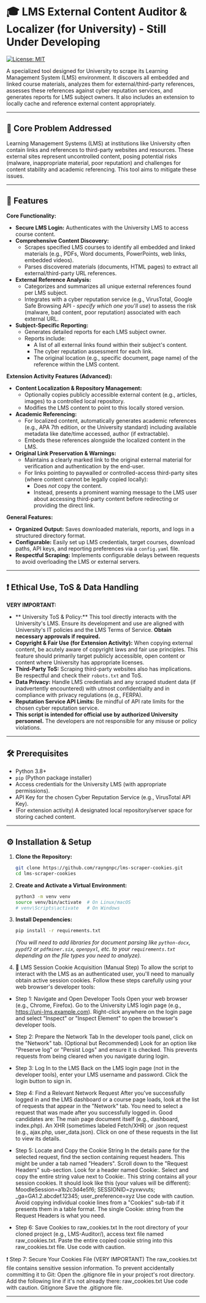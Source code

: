 # 🎓 LMS External Content Auditor & Localizer (for University) - Still Under Developing

[![License: MIT](https://img.shields.io/badge/License-MIT-yellow.svg)](https://opensource.org/licenses/MIT)

A specialized tool designed for University to scrape its Learning Management System (LMS) environment. It discovers all embedded and linked course materials, analyzes them for external/third-party references, assesses these references against cyber reputation services, and generates reports for LMS subject owners. It also includes an extension to locally cache and reference external content appropriately.

<!-- Optional: Add a GIF or Screenshot -->
<!-- ![LMS Auditor Demo](link_to_your_demo_image_or_gif.gif) -->

---

## 🎯 Core Problem Addressed

Learning Management Systems (LMS) at institutions like University often contain links and references to third-party websites and resources. These external sites represent uncontrolled content, posing potential risks (malware, inappropriate material, poor reputation) and challenges for content stability and academic referencing. This tool aims to mitigate these issues.

---

## 🌟 Features

**Core Functionality:**

*   **Secure LMS Login:** Authenticates with the University LMS to access course content.
*   **Comprehensive Content Discovery:**
    *   Scrapes specified LMS courses to identify all embedded and linked materials (e.g., PDFs, Word documents, PowerPoints, web links, embedded videos).
    *   Parses discovered materials (documents, HTML pages) to extract all external/third-party URL references.
*   **External Reference Analysis:**
    *   Categorizes and summarizes all unique external references found per LMS subject.
    *   Integrates with a cyber reputation service (e.g., VirusTotal, Google Safe Browsing API - *specify which one you'll use*) to assess the risk (malware, bad content, poor reputation) associated with each external URL.
*   **Subject-Specific Reporting:**
    *   Generates detailed reports for each LMS subject owner.
    *   Reports include:
        *   A list of all external links found within their subject's content.
        *   The cyber reputation assessment for each link.
        *   The original location (e.g., specific document, page name) of the reference within the LMS content.

**Extension Activity Features (Advanced):**

*   **Content Localization & Repository Management:**
    *   Optionally copies publicly accessible external content (e.g., articles, images) to a controlled local repository.
    *   Modifies the LMS content to point to this locally stored version.
*   **Academic Referencing:**
    *   For localized content, automatically generates academic references (e.g., APA 7th edition, or the University standard) including available metadata like date/time accessed, author (if extractable).
    *   Embeds these references alongside the localized content in the LMS.
*   **Original Link Preservation & Warnings:**
    *   Maintains a clearly marked link to the original external material for verification and authentication by the end-user.
    *   For links pointing to paywalled or controlled-access third-party sites (where content cannot be legally copied locally):
        *   Does *not* copy the content.
        *   Instead, presents a prominent warning message to the LMS user about accessing third-party content before redirecting or providing the direct link.

**General Features:**

*   **Organized Output:** Saves downloaded materials, reports, and logs in a structured directory format.
*   **Configurable:** Easily set up LMS credentials, target courses, download paths, API keys, and reporting preferences via a `config.yaml` file.
*   **Respectful Scraping:** Implements configurable delays between requests to avoid overloading the LMS or external servers.

---

## ❗ Ethical Use, ToS & Data Handling

**VERY IMPORTANT:**
*   ** University ToS & Policy:** This tool directly interacts with the University's LMS. Ensure its development and use are aligned with  University's IT policies and the LMS Terms of Service. **Obtain necessary approvals if required.**
*   **Copyright & Fair Use (for Extension Activity):** When copying external content, be acutely aware of copyright laws and fair use principles. This feature should primarily target publicly accessible, open content or content where  University has appropriate licenses.
*   **Third-Party ToS:** Scraping third-party websites also has implications. Be respectful and check their `robots.txt` and ToS.
*   **Data Privacy:** Handle LMS credentials and any scraped student data (if inadvertently encountered) with utmost confidentiality and in compliance with privacy regulations (e.g., FERPA).
*   **Reputation Service API Limits:** Be mindful of API rate limits for the chosen cyber reputation service.
*   **This script is intended for official use by authorized  University personnel.** The developers are not responsible for any misuse or policy violations.

---

## 🛠️ Prerequisites

*   Python 3.8+
*   `pip` (Python package installer)
*   Access credentials for the  University LMS (with appropriate permissions).
*   API Key for the chosen Cyber Reputation Service (e.g., VirusTotal API Key).
*   (For extension activity) A designated local repository/server space for storing cached content.

---

## ⚙️ Installation & Setup

1.  **Clone the Repository:**
    ```bash
    git clone https://github.com/rayngnpc/lms-scraper-cookies.git
    cd lms-scraper-cookies
    ```

2.  **Create and Activate a Virtual Environment:**
    ```bash
    python3 -m venv venv
    source venv/bin/activate  # On Linux/macOS
    # venv\Scripts\activate   # On Windows
    ```

3.  **Install Dependencies:**
    ```bash
    pip install -r requirements.txt
    ```
    *(You will need to add libraries for document parsing like `python-docx`, `pypdf2` or `pdfminer.six`, `openpyxl`, etc. to your `requirements.txt` depending on the file types you need to analyze).*
4.  🍪 LMS Session Cookie Acquisition (Manual Step)
To allow the script to interact with the LMS as an authenticated user, you'll need to manually obtain active session cookies. Follow these steps carefully using your web browser's developer tools:

*   Step 1: Navigate and Open Developer Tools
Open your web browser (e.g., Chrome, Firefox).
Go to the University LMS login page (e.g., https://uni-lms.example.com).
Right-click anywhere on the login page and select "Inspect" or "Inspect Element" to open the browser's developer tools.

*   Step 2: Prepare the Network Tab
In the developer tools panel, click on the "Network" tab.
(Optional but Recommended) Look for an option like "Preserve log" or "Persist Logs" and ensure it is checked. This prevents requests from being cleared when you navigate during login.

*   Step 3: Log In to the LMS
Back on the LMS login page (not in the developer tools), enter your LMS username and password.
Click the login button to sign in.

*   Step 4: Find a Relevant Network Request
After you've successfully logged in and the LMS dashboard or a course page loads, look at the list of requests that appear in the "Network" tab.
You need to select a request that was made after you successfully logged in. Good candidates are:
The main page document itself (e.g., dashboard, index.php).
An XHR (sometimes labeled Fetch/XHR) or .json request (e.g., ajax.php, user_data.json).
Click on one of these requests in the list to view its details.

*   Step 5: Locate and Copy the Cookie String
In the details pane for the selected request, find the section containing request headers. This might be under a tab named "Headers".
Scroll down to the "Request Headers" sub-section.
Look for a header named Cookie:.
Select and copy the entire string value next to Cookie:. This string contains all your session cookies.
It should look like this (your values will be different):
MoodleSession=a1b2c3d4e5f6; SESSIONID=zyxwvuts; _ga=GA1.2.abcdef.12345; user_preference=xyz
Use code with caution.
Avoid copying individual cookie lines from a "Cookies" sub-tab if it presents them in a table format. The single Cookie: string from the Request Headers is what you need.

*   Step 6: Save Cookies to raw_cookies.txt
In the root directory of your cloned project (e.g., LMS-Auditor/), access text file named raw_cookies.txt.
Paste the entire copied cookie string into this raw_cookies.txt file.
Use code with caution.


❗ Step 7: Secure Your Cookies File (VERY IMPORTANT)
The raw_cookies.txt file contains sensitive session information. To prevent accidentally committing it to Git:
Open the .gitignore file in your project's root directory.
Add the following line if it's not already there:
raw_cookies.txt
Use code with caution.
Gitignore
Save the .gitignore file.

---


